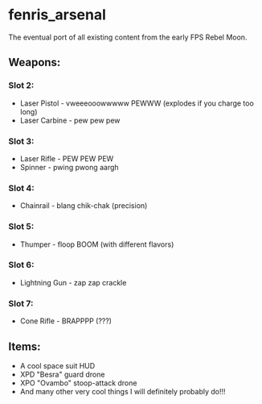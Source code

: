 # fenris_arsenal
The eventual port of all existing content from the early FPS Rebel Moon.
## Weapons:
### Slot 2: 
- Laser Pistol - vweeeooowwwww PEWWW (explodes if you charge too long)
- Laser Carbine - pew pew pew
### Slot 3:
- Laser Rifle - PEW PEW PEW
- Spinner - pwing pwong aargh
### Slot 4:
- Chainrail - blang chik-chak (precision)
### Slot 5:
- Thumper - floop BOOM (with different flavors)
### Slot 6:
- Lightning Gun - zap zap crackle
### Slot 7:
- Cone Rifle - BRAPPPP (???)
## Items:
- A cool space suit HUD
- XPD "Besra" guard drone
- XPO "Ovambo" stoop-attack drone
- And many other very cool things I will definitely probably do!!!
